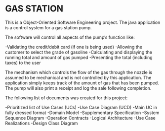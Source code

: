 # GAS STATION
This is a Object-Oriented Software Engineering project.
The java application is a control system for a gas station pump. 

The software will control all aspects of the pump’s function like: 

-Validating the credit/debit card (if one is being used)
-Allowing the customer to select the grade of gasoline 
-Calculating and displaying the running total and amount of gas pumped
-Presenting the total (including taxes) to the user

The mechanism which controls the flow of the gas through the nozzle is assumed to be mechanical and is not controlled 
by this application. The application simply keeps track of the amount of gas that has been pumped.
The pump will also print a receipt and log the sale following completion.

The following list of documents was created for this project:

-Prioritized list of Use Cases (UCs)
-Use Case Diagram (UCD)
-Main UC in fully dressed format
-Domain Model
-Supplementary Specification
-System Sequence Diagram
-Operation Contracts
-Logical Architecture
-Use Case Realizations
-Design Class Diagram
